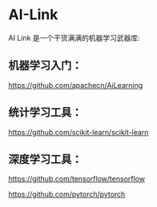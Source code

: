# AI-Link

AI Link 是一个干货满满的机器学习武器库:

## 机器学习入门：

https://github.com/apachecn/AiLearning

## 统计学习工具：

https://github.com/scikit-learn/scikit-learn
  
## 深度学习工具：

https://github.com/tensorflow/tensorflow

https://github.com/pytorch/pytorch
